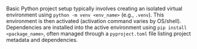 Basic Python project setup typically involves creating an isolated virtual environment using `python -m venv <env_name>` (e.g., `.venv`). This environment is then activated (activation command varies by OS/shell). Dependencies are installed into the active environment using `pip install <package_name>`, often managed through a `pyproject.toml` file listing project metadata and dependencies.